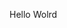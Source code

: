 Hello Wolrd










































































































































































































































































































































































































































































































































































































































































































































































































































































































































































































































































































































































































































































































































































































































































































































































































































































































